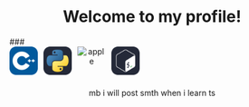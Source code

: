 <h1 align="center"> Welcome to my profile! </h1>
###
<div align="center">
<div style="display: flex; gap: 10px;">
  <img src="https://github.com/tandpfun/skill-icons/blob/main/icons/CPP.svg" alt="cpp" width="50">
  <img src="https://github.com/tandpfun/skill-icons/blob/main/icons/Python-Dark.svg" alt="python" width="50">
  <img src="https://github.com/tandpfun/skill-icons/blob/main/icons/Apple-Dark.svg" alt="apple" width="50">
  <img src="https://github.com/tandpfun/skill-icons/blob/main/icons/Bash-Dark.svg" alt="bash" width="50">
</div>

###
mb i will post smth when i learn ts